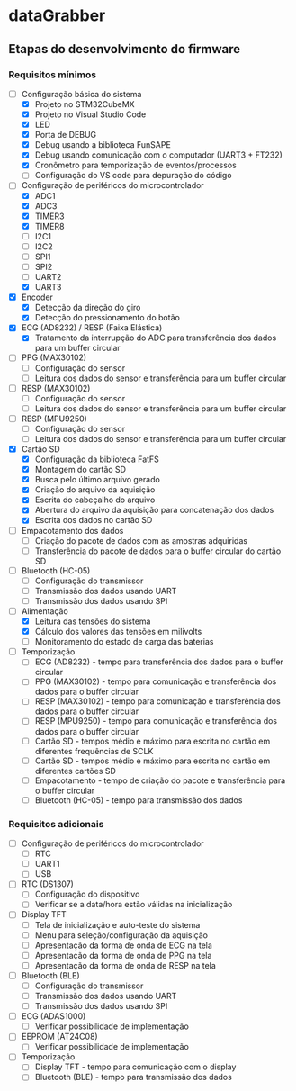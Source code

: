 # dataGrabber

## Etapas do desenvolvimento do firmware

### Requisitos mínimos

- [ ] Configuração básica do sistema
  - [x] Projeto no STM32CubeMX
  - [x] Projeto no Visual Studio Code
  - [x] LED
  - [x] Porta de DEBUG
  - [x] Debug usando a biblioteca FunSAPE
  - [X] Debug usando comunicação com o computador (UART3 + FT232)
  - [X] Cronômetro para temporização de eventos/processos
  - [ ] Configuração do VS code para depuração do código

- [ ] Configuração de periféricos do microcontrolador
  - [X] ADC1
  - [X] ADC3
  - [X] TIMER3
  - [X] TIMER8
  - [ ] I2C1
  - [ ] I2C2
  - [ ] SPI1
  - [ ] SPI2
  - [ ] UART2
  - [X] UART3

- [X] Encoder
  - [X] Detecção da direção do giro
  - [X] Detecção do pressionamento do botão

- [X] ECG (AD8232) / RESP (Faixa Elástica)
  - [X] Tratamento da interrupção do ADC para transferência dos dados para um buffer circular

- [ ] PPG (MAX30102)
  - [ ] Configuração do sensor
  - [ ] Leitura dos dados do sensor e transferência para um buffer circular

- [ ] RESP (MAX30102)
  - [ ] Configuração do sensor
  - [ ] Leitura dos dados do sensor e transferência para um buffer circular

- [ ] RESP (MPU9250)
  - [ ] Configuração do sensor
  - [ ] Leitura dos dados do sensor e transferência para um buffer circular

- [X] Cartão SD
  - [X] Configuração da biblioteca FatFS
  - [X] Montagem do cartão SD
  - [X] Busca pelo último arquivo gerado
  - [X] Criação do arquivo da aquisição
  - [X] Escrita do cabeçalho do arquivo
  - [X] Abertura do arquivo da aquisição para concatenação dos dados
  - [X] Escrita dos dados no cartão SD

- [ ] Empacotamento dos dados
  - [ ] Criação do pacote de dados com as amostras adquiridas
  - [ ] Transferência do pacote de dados para o buffer circular do cartão SD

- [ ] Bluetooth (HC-05)
  - [ ] Configuração do transmissor
  - [ ] Transmissão dos dados usando UART
  - [ ] Transmissão dos dados usando SPI

- [ ] Alimentação
  - [X] Leitura das tensões do sistema
  - [X] Cálculo dos valores das tensões em milivolts
  - [ ] Monitoramento do estado de carga das baterias

- [ ] Temporização
  - [ ] ECG (AD8232) - tempo para transferência dos dados para o buffer circular
  - [ ] PPG (MAX30102) - tempo para comunicação e transferência dos dados para o buffer circular
  - [ ] RESP (MAX30102) - tempo para comunicação e transferência dos dados para o buffer circular
  - [ ] RESP (MPU9250) - tempo para comunicação e transferência dos dados para o buffer circular
  - [ ] Cartão SD - tempos médio e máximo para escrita no cartão em diferentes frequências de SCLK
  - [ ] Cartão SD - tempos médio e máximo para escrita no cartão em diferentes cartões SD
  - [ ] Empacotamento - tempo de criação do pacote e transferência para o buffer circular
  - [ ] Bluetooth (HC-05) - tempo para transmissão dos dados

### Requisitos adicionais

- [ ] Configuração de periféricos do microcontrolador
  - [ ] RTC
  - [ ] UART1
  - [ ] USB

- [ ] RTC (DS1307)
  - [ ] Configuração do dispositivo
  - [ ] Verificar se a data/hora estão válidas na inicialização

- [ ] Display TFT
  - [ ] Tela de inicialização e auto-teste do sistema
  - [ ] Menu para seleção/configuração da aquisição
  - [ ] Apresentação da forma de onda de ECG na tela
  - [ ] Apresentação da forma de onda de PPG na tela
  - [ ] Apresentação da forma de onda de RESP na tela

- [ ] Bluetooth (BLE)
  - [ ] Configuração do transmissor
  - [ ] Transmissão dos dados usando UART
  - [ ] Transmissão dos dados usando SPI

- [ ] ECG (ADAS1000)
  - [ ] Verificar possibilidade de implementação

- [ ] EEPROM (AT24C08)
  - [ ] Verificar possibilidade de implementação

- [ ] Temporização
  - [ ] Display TFT - tempo para comunicação com o display
  - [ ] Bluetooth (BLE) - tempo para transmissão dos dados

